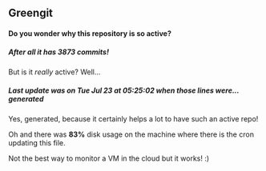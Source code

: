 ## Greengit

#### Do you wonder why this repository is so active?

##### After all it has 3873 commits!

But is it *really* active? Well...

##### Last update was on Tue Jul 23 at 05:25:02 when those lines were... generated

Yes, generated, because it certainly helps a lot to have such an active repo!

Oh and there was **83%** disk usage on the machine
where there is the cron updating this file.

Not the best way to monitor a VM in the cloud but it works! :)
